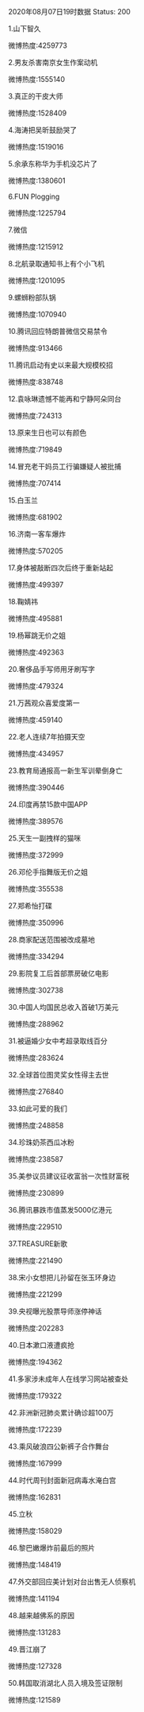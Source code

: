 2020年08月07日19时数据
Status: 200

1.山下智久

微博热度:4259773

2.男友杀害南京女生作案动机

微博热度:1555140

3.真正的干皮大师

微博热度:1528409

4.海涛把吴昕鼓励哭了

微博热度:1519016

5.余承东称华为手机没芯片了

微博热度:1380601

6.FUN Plogging

微博热度:1225794

7.微信

微博热度:1215912

8.北航录取通知书上有个小飞机

微博热度:1201095

9.螺蛳粉部队锅

微博热度:1070940

10.腾讯回应特朗普微信交易禁令

微博热度:913466

11.腾讯启动有史以来最大规模校招

微博热度:838748

12.袁咏琳遗憾不能再和宁静阿朵同台

微博热度:724313

13.原来生日也可以有颜色

微博热度:719849

14.冒充老干妈员工行骗嫌疑人被批捕

微博热度:707414

15.白玉兰

微博热度:681902

16.济南一客车爆炸

微博热度:570205

17.身体被敲断四次后终于重新站起

微博热度:499397

18.鞠婧祎

微博热度:495881

19.杨幂跳无价之姐

微博热度:492363

20.奢侈品手写师用牙刷写字

微博热度:479324

21.万茜观众喜爱度第一

微博热度:459140

22.老人连续7年拍摄天空

微博热度:434957

23.教育局通报高一新生军训晕倒身亡

微博热度:390446

24.印度再禁15款中国APP

微博热度:389576

25.天生一副拽样的猫咪

微博热度:372999

26.邓伦手指舞版无价之姐

微博热度:355538

27.郑希怡打碟

微博热度:350996

28.商家配送范围被改成墓地

微博热度:334294

29.影院复工后首部票房破亿电影

微博热度:302738

30.中国人均国民总收入首破1万美元

微博热度:288962

31.被逼婚少女中考超录取线百分

微博热度:283624

32.全球首位图灵奖女性得主去世

微博热度:276840

33.如此可爱的我们

微博热度:248858

34.珍珠奶茶西瓜冰粉

微博热度:238587

35.美参议员建议征收富翁一次性财富税

微博热度:230899

36.腾讯暴跌市值蒸发5000亿港元

微博热度:229510

37.TREASURE新歌

微博热度:221490

38.宋小女想把儿孙留在张玉环身边

微博热度:221299

39.央视曝光股票导师涨停神话

微博热度:202283

40.日本漱口液遭疯抢

微博热度:194362

41.多家涉未成年人在线学习网站被查处

微博热度:179322

42.非洲新冠肺炎累计确诊超100万

微博热度:172239

43.乘风破浪四公新裤子合作舞台

微博热度:167999

44.时代周刊封面新冠病毒水淹白宫

微博热度:162831

45.立秋

微博热度:158029

46.黎巴嫩爆炸前最后的照片

微博热度:148419

47.外交部回应美计划对台出售无人侦察机

微博热度:141194

48.越来越佛系的原因

微博热度:131283

49.晋江崩了

微博热度:127328

50.韩国取消湖北人员入境及签证限制

微博热度:121589

